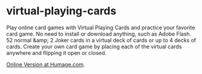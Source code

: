 # virtual-playing-cards
Play online card games with Virtual Playing Cards and practice your favorite card game. No need to install or download anything, such as Adobe Flash. 52 normal &amp;amp; 2 Joker cards in a virtual deck of cards or up to 4 decks of cards. Create your own card game by placing each of the virtual cards anywhere and flipping it open or closed.

[Online Version at Humage.com](http://humage.com/playing_cards.html).
